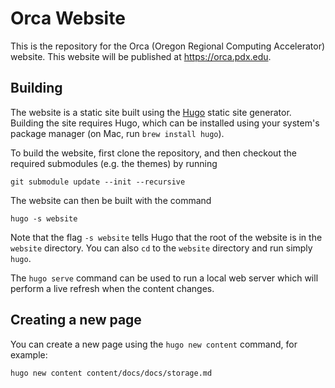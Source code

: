 # Orca Website

This is the repository for the Orca (Oregon Regional Computing Accelerator) website.
This website will be published at https://orca.pdx.edu.

## Building

The website is a static site built using the [Hugo](https://gohugo.io) static site generator.
Building the site requires Hugo, which can be installed using your system's package manager (on Mac, run `brew install hugo`).

To build the website, first clone the repository, and then checkout the required submodules (e.g. the themes) by running

```
git submodule update --init --recursive
```

The website can then be built with the command

```
hugo -s website
```

Note that the flag `-s website` tells Hugo that the root of the website is in the `website` directory.
You can also `cd` to the `website` directory and run simply `hugo`.

The `hugo serve` command can be used to run a local web server which will perform a live refresh when the content changes.

## Creating a new page

You can create a new page using the `hugo new content` command, for example:

```
hugo new content content/docs/docs/storage.md
```
